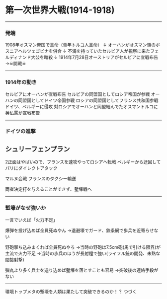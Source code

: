 # 第一次世界大戦(1914-1918)

---
### 発端
1908年オスマン帝国で革命（青年トルコ人革命）
↓
オーハンがオスマン領のボスニアヘルツェゴビナを併合
↓
不満を持っていたセルビア人が視察に来たフェルディナンド大公を暗殺
↓
1914年7月28日オーストリアがセルビアに宣戦布告
→☠開戦☠

---
### 1914年の動き
セルビアにオーハンが宣戦布告
セルビアの同盟国としてロシア帝国が参戦
オーハンの同盟国としてドイツ帝国参戦
ロシアの同盟国としてフランス共和国参戦
ドイツ、ベルギーに侵攻
対ロシアでオーハンと同盟結んでたオスマントルコに英仏露が宣戦布告

---
### ドイツの進撃
## シュリーフェンプラン
2正面はやばいので、フランスを速攻やってロシアへ転戦
ベルギーから迂回してパリにダイレクトアタック

マルヌ会戦
フランスのタクシー輸送

両者決定打を与えることができず、塹壕戦へ

---
### 塹壕がなぜ強いか
一言でいえば「火力不足」

爆弾を投げ込めば全員死ぬやん
→退避壕でガード、鉄条網で歩兵を近寄らせない

野砲撃ち込みまくれば全員死ぬやろ
→当時の野砲は7.5cm砲(馬で引ける限界)が主流で火力不足
→当時の歩兵のほうが長射程で強い(ライフル銃の開発、未熟な間接射撃)

弾丸より多く兵士を送り込めば塹壕を落とすことも容易
→突破後の連絡手段がない

---

環境トップメタの塹壕を人類は果たして突破できるのか！？
つづく